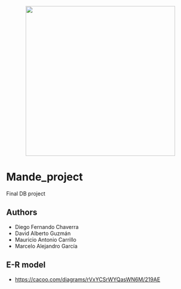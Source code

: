 <p align='center'>
  <img width='400' heigth='450' src='https://user-images.githubusercontent.com/62605744/171186764-43f7aae0-81a9-4b6e-b4ce-af963564eafb.png'>
</p>

# Mande_project
Final DB project

## Authors
- Diego Fernando Chaverra
- David Alberto Guzmán
- Mauricio Antonio Carrillo
- Marcelo Alejandro García

## E-R model
- https://cacoo.com/diagrams/rVxYCSrWYQasWN6M/219AE
